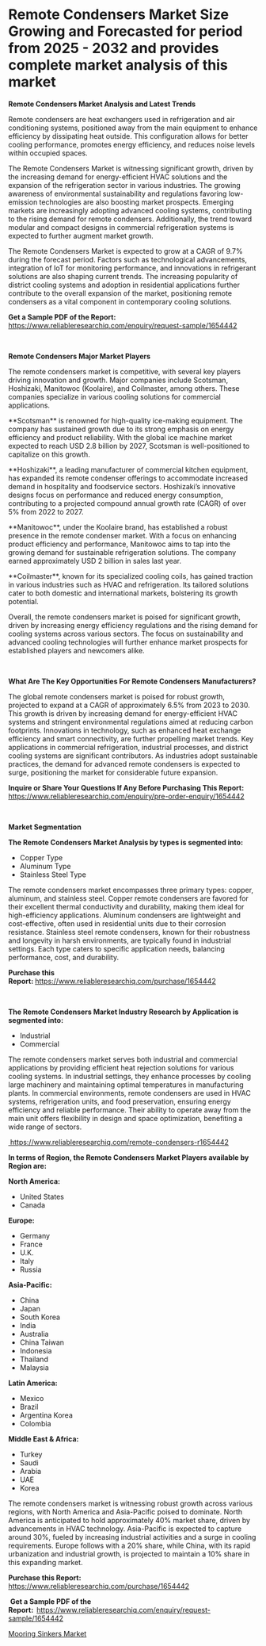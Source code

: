 <p><h1>Remote Condensers Market Size Growing and Forecasted for period from 2025 - 2032 and provides complete market analysis of this market</h1></p><p><strong>Remote Condensers Market Analysis and Latest Trends</strong></p>
<p><p>Remote condensers are heat exchangers used in refrigeration and air conditioning systems, positioned away from the main equipment to enhance efficiency by dissipating heat outside. This configuration allows for better cooling performance, promotes energy efficiency, and reduces noise levels within occupied spaces. </p><p>The Remote Condensers Market is witnessing significant growth, driven by the increasing demand for energy-efficient HVAC solutions and the expansion of the refrigeration sector in various industries. The growing awareness of environmental sustainability and regulations favoring low-emission technologies are also boosting market prospects. Emerging markets are increasingly adopting advanced cooling systems, contributing to the rising demand for remote condensers. Additionally, the trend toward modular and compact designs in commercial refrigeration systems is expected to further augment market growth.</p><p>The Remote Condensers Market is expected to grow at a CAGR of 9.7% during the forecast period. Factors such as technological advancements, integration of IoT for monitoring performance, and innovations in refrigerant solutions are also shaping current trends. The increasing popularity of district cooling systems and adoption in residential applications further contribute to the overall expansion of the market, positioning remote condensers as a vital component in contemporary cooling solutions.</p></p>
<p><strong>Get a Sample PDF of the Report:&nbsp;</strong> <a href="https://www.reliableresearchiq.com/enquiry/request-sample/1654442?utm_campaign=2247&utm_medium=2&utm_source=Github&utm_content=ia&utm_term=23022025&utm_id=remote-condensers">https://www.reliableresearchiq.com/enquiry/request-sample/1654442</a></p>
<p>&nbsp;</p>
<p><strong>Remote Condensers Major Market Players</strong></p>
<p><p>The remote condensers market is competitive, with several key players driving innovation and growth. Major companies include Scotsman, Hoshizaki, Manitowoc (Koolaire), and Coilmaster, among others. These companies specialize in various cooling solutions for commercial applications.</p><p>**Scotsman** is renowned for high-quality ice-making equipment. The company has sustained growth due to its strong emphasis on energy efficiency and product reliability. With the global ice machine market expected to reach USD 2.8 billion by 2027, Scotsman is well-positioned to capitalize on this growth.</p><p>**Hoshizaki**, a leading manufacturer of commercial kitchen equipment, has expanded its remote condenser offerings to accommodate increased demand in hospitality and foodservice sectors. Hoshizaki’s innovative designs focus on performance and reduced energy consumption, contributing to a projected compound annual growth rate (CAGR) of over 5% from 2022 to 2027.</p><p>**Manitowoc**, under the Koolaire brand, has established a robust presence in the remote condenser market. With a focus on enhancing product efficiency and performance, Manitowoc aims to tap into the growing demand for sustainable refrigeration solutions. The company earned approximately USD 2 billion in sales last year.</p><p>**Coilmaster**, known for its specialized cooling coils, has gained traction in various industries such as HVAC and refrigeration. Its tailored solutions cater to both domestic and international markets, bolstering its growth potential.</p><p>Overall, the remote condensers market is poised for significant growth, driven by increasing energy efficiency regulations and the rising demand for cooling systems across various sectors. The focus on sustainability and advanced cooling technologies will further enhance market prospects for established players and newcomers alike.</p></p>
<p>&nbsp;</p>
<p><strong>What Are The Key Opportunities For Remote Condensers Manufacturers?</strong></p>
<p><p>The global remote condensers market is poised for robust growth, projected to expand at a CAGR of approximately 6.5% from 2023 to 2030. This growth is driven by increasing demand for energy-efficient HVAC systems and stringent environmental regulations aimed at reducing carbon footprints. Innovations in technology, such as enhanced heat exchange efficiency and smart connectivity, are further propelling market trends. Key applications in commercial refrigeration, industrial processes, and district cooling systems are significant contributors. As industries adopt sustainable practices, the demand for advanced remote condensers is expected to surge, positioning the market for considerable future expansion.</p></p>
<p><strong>Inquire or Share Your Questions If Any Before Purchasing This Report:</strong> <a href="https://www.reliableresearchiq.com/enquiry/pre-order-enquiry/1654442?utm_campaign=2247&utm_medium=2&utm_source=Github&utm_content=ia&utm_term=23022025&utm_id=remote-condensers">https://www.reliableresearchiq.com/enquiry/pre-order-enquiry/1654442</a></p>
<p>&nbsp;</p>
<p><strong>Market Segmentation</strong></p>
<p><strong>The Remote Condensers Market Analysis by types is segmented into:</strong></p>
<p><ul><li>Copper Type</li><li>Aluminum Type</li><li>Stainless Steel Type</li></ul></p>
<p><p>The remote condensers market encompasses three primary types: copper, aluminum, and stainless steel. Copper remote condensers are favored for their excellent thermal conductivity and durability, making them ideal for high-efficiency applications. Aluminum condensers are lightweight and cost-effective, often used in residential units due to their corrosion resistance. Stainless steel remote condensers, known for their robustness and longevity in harsh environments, are typically found in industrial settings. Each type caters to specific application needs, balancing performance, cost, and durability.</p></p>
<p><strong>Purchase this Report:&nbsp;</strong><a href="https://www.reliableresearchiq.com/purchase/1654442?utm_campaign=2247&utm_medium=2&utm_source=Github&utm_content=ia&utm_term=23022025&utm_id=remote-condensers">https://www.reliableresearchiq.com/purchase/1654442</a></p>
<p>&nbsp;</p>
<p><strong>The Remote Condensers Market Industry Research by Application is segmented into:</strong></p>
<p><ul><li>Industrial</li><li>Commercial</li></ul></p>
<p><p>The remote condensers market serves both industrial and commercial applications by providing efficient heat rejection solutions for various cooling systems. In industrial settings, they enhance processes by cooling large machinery and maintaining optimal temperatures in manufacturing plants. In commercial environments, remote condensers are used in HVAC systems, refrigeration units, and food preservation, ensuring energy efficiency and reliable performance. Their ability to operate away from the main unit offers flexibility in design and space optimization, benefiting a wide range of sectors.</p></p>
<p><a href="https://www.reliableresearchiq.com/remote-condensers-r1654442?utm_campaign=2247&utm_medium=2&utm_source=Github&utm_content=ia&utm_term=23022025&utm_id=remote-condensers">&nbsp;https://www.reliableresearchiq.com/remote-condensers-r1654442</a></p>
<p><strong>In terms of Region, the Remote Condensers Market Players available by Region are:</strong></p>
<p>
    <p> <strong> North America: </strong>
        <ul>
            <li>United States</li>
            <li>Canada</li>
        </ul>
        </p> 
    <p> <strong> Europe: </strong>
        <ul>
            <li>Germany</li>
            <li>France</li>
            <li>U.K.</li>
            <li>Italy</li>
            <li>Russia</li>
        </ul>
        </p> 
    <p> <strong> Asia-Pacific: </strong>
        <ul>
            <li>China</li>
            <li>Japan</li>
            <li>South Korea</li>
            <li>India</li>
            <li>Australia</li>
            <li>China Taiwan</li>
            <li>Indonesia</li>
            <li>Thailand</li>
            <li>Malaysia</li>
        </ul>
        </p> 
    <p> <strong> Latin America: </strong>
        <ul>
            <li>Mexico</li>
            <li>Brazil</li>
            <li>Argentina Korea</li>
            <li>Colombia</li>
        </ul>
        </p> 
    <p> <strong> Middle East & Africa: </strong>
        <ul>
            <li>Turkey</li>
            <li>Saudi</li>
            <li>Arabia</li>
            <li>UAE</li>
            <li>Korea</li>
        </ul>
    </p>
    </p>
<p><p>The remote condensers market is witnessing robust growth across various regions, with North America and Asia-Pacific poised to dominate. North America is anticipated to hold approximately 40% market share, driven by advancements in HVAC technology. Asia-Pacific is expected to capture around 30%, fueled by increasing industrial activities and a surge in cooling requirements. Europe follows with a 20% share, while China, with its rapid urbanization and industrial growth, is projected to maintain a 10% share in this expanding market.</p></p>
<p><strong>Purchase this Report: </strong><a href="https://www.reliableresearchiq.com/purchase/1654442?utm_campaign=2247&utm_medium=2&utm_source=Github&utm_content=ia&utm_term=23022025&utm_id=remote-condensers">https://www.reliableresearchiq.com/purchase/1654442</a></p>
<p>&nbsp;<strong>Get a Sample PDF of the Report:&nbsp;&nbsp;</strong><a href="https://www.reliableresearchiq.com/enquiry/request-sample/1654442?utm_campaign=2247&utm_medium=2&utm_source=Github&utm_content=ia&utm_term=23022025&utm_id=remote-condensers">https://www.reliableresearchiq.com/enquiry/request-sample/1654442</a></p>
<p><strong></strong></p>
<p><p><a href="https://github.com/bensemilia864/Market-Research-Report-List-1/blob/main/mooring-sinkers-market.md?utm_campaign=2247&utm_medium=2&utm_source=Github&utm_content=ia&utm_term=23022025&utm_id=remote-condensers">Mooring Sinkers Market</a></p></p>